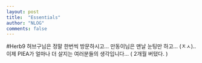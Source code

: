```yaml
---
layout: post
title:  "Essentials"
author: "NLOG"
comments: false
---
```



#Herb9
허브구님은 정말 한번씩 방문하시고... 만동이님은 맨날 눈팅만 하고... (ㅈㅅ)..
이제 PIEA가 얼마나 더 살지는 여러분들의 생각입니다... ( 2개월 버텼다. )

